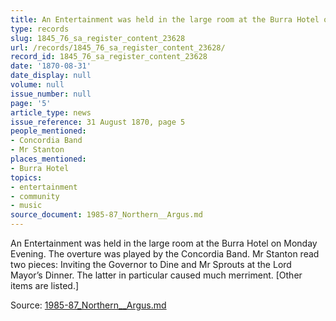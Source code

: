 ```yaml
---
title: An Entertainment was held in the large room at the Burra Hotel on Monday Evening.
type: records
slug: 1845_76_sa_register_content_23628
url: /records/1845_76_sa_register_content_23628/
record_id: 1845_76_sa_register_content_23628
date: '1870-08-31'
date_display: null
volume: null
issue_number: null
page: '5'
article_type: news
issue_reference: 31 August 1870, page 5
people_mentioned:
- Concordia Band
- Mr Stanton
places_mentioned:
- Burra Hotel
topics:
- entertainment
- community
- music
source_document: 1985-87_Northern__Argus.md
---
```


An Entertainment was held in the large room at the Burra Hotel on Monday Evening.  The overture was played by the Concordia Band.  Mr Stanton read two pieces: Inviting the Governor to Dine and Mr Sprouts at the Lord Mayor’s Dinner.  The latter in particular caused much merriment.  [Other items are listed.]

Source: [1985-87_Northern__Argus.md](/downloads/markdown/1985-87_Northern__Argus.md)
